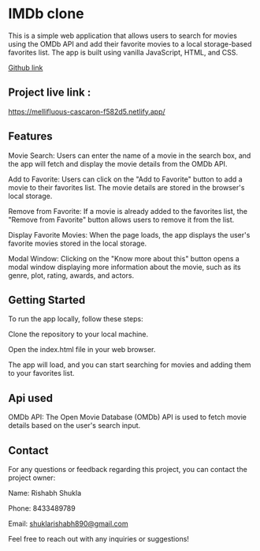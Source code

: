 # IMDb clone

This is a simple web application that allows users to search for movies using the OMDb API and add their favorite movies to a local storage-based favorites list. The app is built using vanilla JavaScript, HTML, and CSS.

[Github link](https://github.com/Persu1t/IMdb.git)

## Project live link :
 https://mellifluous-cascaron-f582d5.netlify.app/
## Features

Movie Search: Users can enter the name of a movie in the search box, and the app will fetch and display the movie details from the OMDb API.

Add to Favorite: Users can click on the "Add to Favorite" button to add a movie to their favorites list. The movie details are stored in the browser's local storage.

Remove from Favorite: If a movie is already added to the favorites list, the "Remove from Favorite" button allows users to remove it from the list.

Display Favorite Movies: When the page loads, the app displays the user's favorite movies stored in the local storage.

Modal Window: Clicking on the "Know more about this" button opens a modal window displaying more information about the movie, such as its genre, plot, rating, awards, and actors.


## Getting Started

To run the app locally, follow these steps:

Clone the repository to your local machine.

Open the index.html file in your web browser.

The app will load, and you can start searching for movies and adding them to your favorites list.


## Api used

OMDb API: The Open Movie Database (OMDb) API is used to fetch movie details based on the user's search input.

## Contact

For any questions or feedback regarding this project, you can contact the project owner:

Name: Rishabh Shukla

Phone: 8433489789

Email: shuklarishabh890@gmail.com

Feel free to reach out with any inquiries or suggestions!
